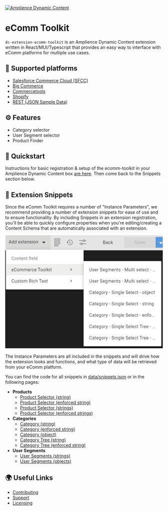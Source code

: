 [![Amplience Dynamic Content](media/header.png)](https://amplience.com/dynamic-content)

# eComm Toolkit

`dc-extension-ecomm-toolkit` is an Amplience Dynamic Content extension written in React/MUI/Typescript that provides an easy way to interface with eComm platforms for multiple use cases.

## 🏢 Supported platforms

-   [Salesforce Commerce Cloud (SFCC)](./docs/commerce/sfcc.md)
-   [Big Commerce](./docs/commerce/bigcommerce.md)
-   [Commercetools](./docs/commerce/commercetools.md)
-   [Shopify](./docs/commerce/shopify.md)
-   [REST (JSON Sample Data)](./docs/commerce/rest.md)

## ⚙️ Features

-   Category selector
-   User Segment selector
-   Product Finder

## 🏁 Quickstart

Instructions for basic registration & setup of the ecomm-toolkit in your Amplience Dynamic Content box [are here](./docs/extension.md). Then come back to the Snippets section below.

## 🧩 Extension Snippets

Since the eComm Toolkit requires a number of "Instance Parameters", we recommend providing a number of extension snippets for ease of use and to ensure functionality. By including Snippets in an extension registration, you'll be able to quickly configure properties when you're editing/creating a Content Schema that are automatically associated with an extension.

![Extension Snippets](media/ext-snipSelections.png)

The Instance Parameters are all included in the snippets and will drive how the extension looks and functions, and what type of data will be retrieved from your eComm platform.

You can find the code for all snippets in [data/snippets.json](./data/snippets.json) or in the following pages:

- **Products**
  - [Product Selector (string)](./docs/snippets/product-selector-string.md)
  - [Product Selector (enforced string)](./docs/snippets/product-selector-enforced-string.md)
  - [Product Selector (strings)](./docs/snippets/product-selector-strings.md)
  - [Product Selector (enforced strings)](./docs/snippets/product-selector-enforced-strings.md)
- **Categories**
  - [Category (string)](./docs/snippets/category-string.md)
  - [Category (enforced string)](./docs/snippets/category-enforced-string.md)
  - [Category (object)](./docs/snippets/category-object.md)
  - [Category Tree (string)](./docs/snippets/category-tree-string.md)
  - [Category Tree (enforced string)](./docs/snippets/category-tree-enforced-string.md)
- **User Segments**
  - [User Segments (strings)](./docs/snippets/user-segments-strings.md)
  - [User Segments (objects)](./docs/snippets/user-segments-objects.md)

## 🌍 Useful Links

-   [Contributing](./CONTRIBUTING.md)
-   [Support](./support.md)
-   [Licensing](./LICENSE)
